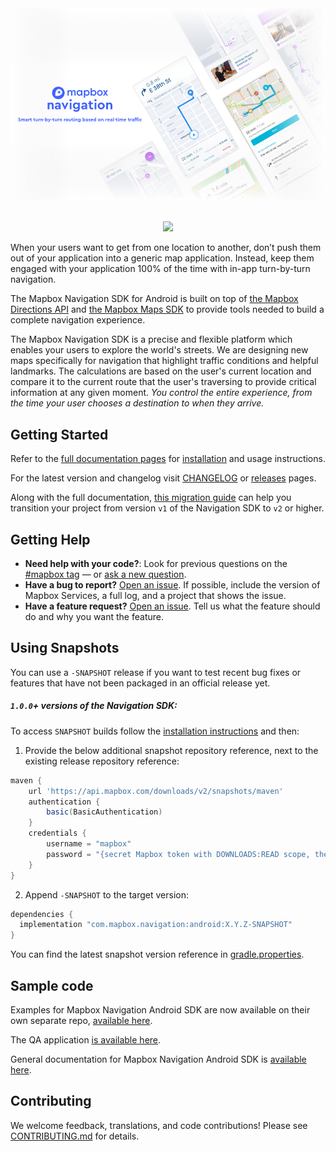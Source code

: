 <div align="center">
  <a href="https://www.mapbox.com/android-docs/navigation/overview/"><img src="https://github.com/mapbox/mapbox-navigation-android/blob/main/.github/splash-img.png?raw=true" alt="Mapbox Service"></a>
</div>
<br>
<p align="center">
  <a href="https://circleci.com/gh/mapbox/mapbox-navigation-android">
    <img src="https://circleci.com/gh/mapbox/mapbox-navigation-android.svg?style=shield&circle-token=:circle-token">
  </a>
</p>

When your users want to get from one location to another, don’t push them out of your application into a generic map application. Instead, keep them engaged with your application 100% of the time with in-app turn-by-turn navigation.

The Mapbox Navigation SDK for Android is built on top of [the Mapbox Directions API](https://www.mapbox.com/directions) and [the Mapbox Maps SDK](https://www.mapbox.com/maps) to provide tools needed to build a complete navigation experience.

The Mapbox Navigation SDK is a precise and flexible platform which enables your users to explore the world's streets. We are designing new maps specifically for navigation that highlight traffic conditions and helpful landmarks. The calculations are based on the user's current location and compare it to the current route that the user's traversing to provide critical information at any given moment. _You control the entire experience, from the time your user chooses a destination to when they arrive._

## Getting Started
Refer to the [full documentation pages](https://docs.mapbox.com/android/navigation/) for [installation](https://docs.mapbox.com/android/navigation/guides/get-started/install/) and usage instructions.

For the latest version and changelog visit [CHANGELOG](./CHANGELOG.md) or [releases](https://github.com/mapbox/mapbox-navigation-android/releases) pages.

Along with the full documentation, [this migration guide](https://docs.mapbox.com/android/navigation/guides/migrate-to-v2/) can help you transition your project from version `v1` of the Navigation SDK to `v2` or higher.

## Getting Help

- **Need help with your code?**: Look for previous questions on the [#mapbox tag](https://stackoverflow.com/questions/tagged/mapbox+android) — or [ask a new question](https://stackoverflow.com/questions/tagged/mapbox+android).
- **Have a bug to report?** [Open an issue](https://github.com/mapbox/mapbox-navigation-android/issues). If possible, include the version of Mapbox Services, a full log, and a project that shows the issue.
- **Have a feature request?** [Open an issue](https://github.com/mapbox/mapbox-navigation-android/issues/new). Tell us what the feature should do and why you want the feature.

## Using Snapshots

You can use a `-SNAPSHOT` release if you want to test recent bug fixes or features that have not been packaged in an official release yet.

##### `1.0.0`+ versions of the Navigation SDK:

To access `SNAPSHOT` builds follow the [installation instructions](https://docs.mapbox.com/android/navigation/guides/get-started/install/) and then:
1. Provide the below additional snapshot repository reference, next to the existing release repository reference:
```groovy
maven {
    url 'https://api.mapbox.com/downloads/v2/snapshots/maven'
    authentication {
        basic(BasicAuthentication)
    }
    credentials {
        username = "mapbox"
        password = "{secret Mapbox token with DOWNLOADS:READ scope, the same as the token used for the release repository}"
    }
}
```

2. Append `-SNAPSHOT` to the target version:
```groovy
dependencies {
  implementation "com.mapbox.navigation:android:X.Y.Z-SNAPSHOT"
}
```

You can find the latest snapshot version reference in [gradle.properties](./gradle.properties).

## <a name="sample-code">Sample code

Examples for Mapbox Navigation Android SDK are now available on their own separate repo, [available here](https://github.com/mapbox/mapbox-navigation-android-examples).

The QA application [is available here](https://github.com/mapbox/mapbox-navigation-android/tree/main/qa-test-app/README.md).
  
General documentation for Mapbox Navigation Android SDK is [available here](https://docs.mapbox.com/android/navigation). 

## Contributing

We welcome feedback, translations, and code contributions! Please see [CONTRIBUTING.md](CONTRIBUTING.md) for details.
